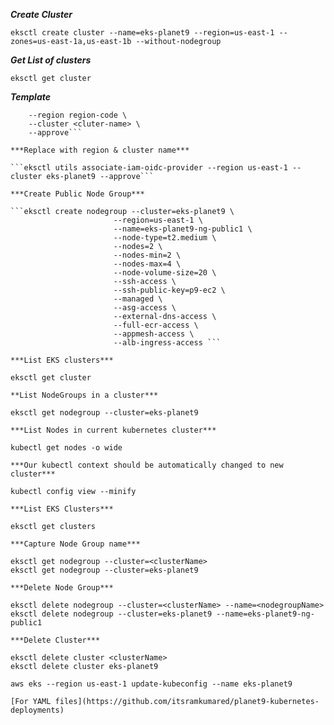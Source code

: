 ***Create Cluster***

```eksctl create cluster --name=eks-planet9 --region=us-east-1 --zones=us-east-1a,us-east-1b --without-nodegroup```

***Get List of clusters***

```eksctl get cluster```

***Template***

```eksctl utils associate-iam-oidc-provider \
    --region region-code \
    --cluster <cluter-name> \
    --approve```

***Replace with region & cluster name***

```eksctl utils associate-iam-oidc-provider --region us-east-1 --cluster eks-planet9 --approve```

***Create Public Node Group***   

```eksctl create nodegroup --cluster=eks-planet9 \
                       --region=us-east-1 \
                       --name=eks-planet9-ng-public1 \
                       --node-type=t2.medium \
                       --nodes=2 \
                       --nodes-min=2 \
                       --nodes-max=4 \
                       --node-volume-size=20 \
                       --ssh-access \
                       --ssh-public-key=p9-ec2 \
                       --managed \
                       --asg-access \
                       --external-dns-access \
                       --full-ecr-access \
                       --appmesh-access \
                       --alb-ingress-access ```

***List EKS clusters***

eksctl get cluster

**List NodeGroups in a cluster***

eksctl get nodegroup --cluster=eks-planet9

***List Nodes in current kubernetes cluster***

kubectl get nodes -o wide

***Our kubectl context should be automatically changed to new cluster***

kubectl config view --minify

***List EKS Clusters***

eksctl get clusters

***Capture Node Group name***

eksctl get nodegroup --cluster=<clusterName>
eksctl get nodegroup --cluster=eks-planet9

***Delete Node Group***

eksctl delete nodegroup --cluster=<clusterName> --name=<nodegroupName>
eksctl delete nodegroup --cluster=eks-planet9 --name=eks-planet9-ng-public1

***Delete Cluster***

eksctl delete cluster <clusterName>
eksctl delete cluster eks-planet9

aws eks --region us-east-1 update-kubeconfig --name eks-planet9

[For YAML files](https://github.com/itsramkumared/planet9-kubernetes-deployments)